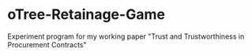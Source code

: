 # oTree-Retainage-Game
Experiment program for my working paper "Trust and Trustworthiness in Procurement Contracts"
